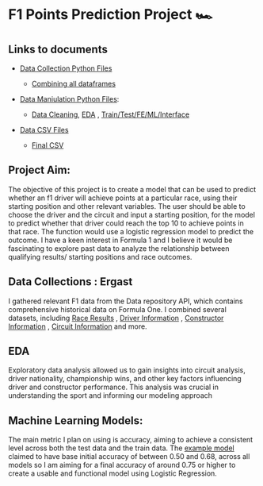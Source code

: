# F1 Points Prediction Project 🏎️ 

## Links to documents
* [Data Collection Python Files](https://github.com/nat13lla/Capstone/tree/main/datacollection)
  * [Combining all dataframes](https://github.com/nat13lla/Capstone/blob/main/datacollection/Capstone_combining_dataframes.ipynb)

* [Data Maniulation Python Files](https://github.com/nat13lla/Capstone/tree/main/datamanipulation): 
  * [Data Cleaning](https://github.com/nat13lla/Capstone/blob/main/datamanipulation/Data_Cleaning.ipynb), [EDA](https://github.com/nat13lla/Capstone/blob/main/datamanipulation/EDA.ipynb) , [Train/Test/FE/ML/Interface](https://github.com/nat13lla/Capstone/blob/main/datamanipulation/TrainTest_Split_FE.ipynb)

* [Data CSV Files](https://github.com/nat13lla/Capstone/tree/main/data_files)
  * [Final CSV](https://github.com/nat13lla/Capstone/blob/main/data_files/ordered_data.csv)


## Project Aim:
The objective of this project is to create a model that can be used to predict whether an f1 driver will achieve points at a particular race, using their starting position and other relevant variables. The user should be able to choose the driver and the circuit and input a starting position, for the model to predict whether that driver could reach the top 10 to achieve points in that race. The function would use a logistic regression model to predict the outcome. I have a keen interest in Formula 1 and I believe it would be fascinating to explore past data to analyze the relationship between qualifying results/ starting positions and race outcomes.


## Data Collections : Ergast
I gathered relevant F1 data from the Data repository API, which contains comprehensive historical data on Formula One. I combined several datasets, including [Race Results](http://ergast.com/mrd/methods/results/) , [Driver Information](http://ergast.com/mrd/methods/drivers/) , [Constructor Information](http://ergast.com/mrd/methods/constructors/) , [Circuit Information](http://ergast.com/mrd/methods/circuits/) and more.



## EDA
Exploratory data analysis allowed us to gain insights into circuit analysis, driver nationality, championship wins, and other key factors influencing driver and constructor performance. This analysis was crucial in understanding the sport and informing our modeling approach


## Machine Learning Models:
The main metric I plan on using is accuracy, aiming to achieve a consistent level across both the test data and the train data. The [example model]( https://f1-predictor.gjd.one/) claimed to have base initial accuracy of between 0.50 and 0.68, across all models so I am aiming for a final accuracy of around 0.75 or higher to create a usable and functional model using Logistic Regression.
